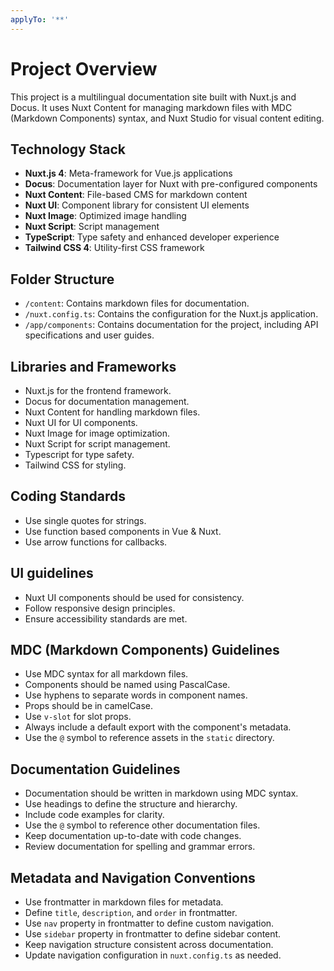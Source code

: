 ```yaml
---
applyTo: '**'
---
```


# Project Overview

This project is a multilingual documentation site built with Nuxt.js and Docus. It uses Nuxt Content for managing markdown files with MDC (Markdown Components) syntax, and Nuxt Studio for visual content editing.

## Technology Stack

- **Nuxt.js 4**: Meta-framework for Vue.js applications
- **Docus**: Documentation layer for Nuxt with pre-configured components
- **Nuxt Content**: File-based CMS for markdown content
- **Nuxt UI**: Component library for consistent UI elements
- **Nuxt Image**: Optimized image handling
- **Nuxt Script**: Script management
- **TypeScript**: Type safety and enhanced developer experience
- **Tailwind CSS 4**: Utility-first CSS framework

## Folder Structure

- `/content`: Contains markdown files for documentation.
- `/nuxt.config.ts`: Contains the configuration for the Nuxt.js application.
- `/app/components`: Contains documentation for the project, including API specifications and user guides.

## Libraries and Frameworks

- Nuxt.js for the frontend framework.
- Docus for documentation management.
- Nuxt Content for handling markdown files.
- Nuxt UI for UI components.
- Nuxt Image for image optimization.
- Nuxt Script for script management.
- Typescript for type safety.
- Tailwind CSS for styling.

## Coding Standards

- Use single quotes for strings.
- Use function based components in Vue & Nuxt.
- Use arrow functions for callbacks.

## UI guidelines

- Nuxt UI components should be used for consistency.
- Follow responsive design principles.
- Ensure accessibility standards are met.

## MDC (Markdown Components) Guidelines

- Use MDC syntax for all markdown files.
- Components should be named using PascalCase.
- Use hyphens to separate words in component names.
- Props should be in camelCase.
- Use `v-slot` for slot props.
- Always include a default export with the component's metadata.
- Use the `@` symbol to reference assets in the `static` directory.

## Documentation Guidelines

- Documentation should be written in markdown using MDC syntax.
- Use headings to define the structure and hierarchy.
- Include code examples for clarity.
- Use the `@` symbol to reference other documentation files.
- Keep documentation up-to-date with code changes.
- Review documentation for spelling and grammar errors.

## Metadata and Navigation Conventions

- Use frontmatter in markdown files for metadata.
- Define `title`, `description`, and `order` in frontmatter.
- Use `nav` property in frontmatter to define custom navigation.
- Use `sidebar` property in frontmatter to define sidebar content.
- Keep navigation structure consistent across documentation.
- Update navigation configuration in `nuxt.config.ts` as needed.
